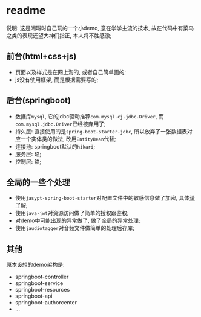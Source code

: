 # readme

说明: 这是闲暇时自己玩的一个小demo, 意在学学主流的技术, 故在代码中有菜鸟之类的表现还望大神们指正, 本人将不胜感激;

## 前台(html+css+js)
* 页面以及样式是在网上淘的, 或者自己简单画的;
* js没有使用框架, 而是根据需要写的;

## 后台(springboot)
* 数据库`mysql`, 它的jdbc驱动推荐`com.mysql.cj.jdbc.Driver`, 而`com.mysql.jdbc.Driver`已经被弃用了;
* 持久层: 直接使用的是`spring-boot-starter-jdbc`, 所以放弃了一张数据表对应一个实体类的做法, 改用`EntityBean`代替;
* 连接池: springboot默认的`hikari`;
* 服务层: 略;
* 控制层: 略;

## 全局的一些个处理
* 使用`jasypt-spring-boot-starter`对配置文件中的敏感信息做了加密, 具体[请了解](https://github.com/Ashesoft/msaas/blob/master/msaas_web/Jasypt%20%E5%9C%A8%20springboot%20%E4%B8%AD%E7%9A%84%E5%88%9D%E6%AD%A5%E4%BD%BF%E7%94%A8.md);
* 使用`java-jwt`对资源访问做了简单的授权跟鉴权;
* 对demo中可能出现的异常做了, 做了全局的异常处理;
* 使用`jaudiotagger`对音频文件做简单的处理后存库;

## 其他
原本设想的demo架构是:
* springboot-controller
* springboot-service
* springboot-resources
* springboot-api
* springboot-authorcenter
* ...
